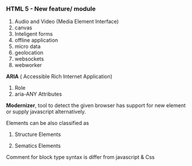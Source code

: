 ### HTML 5 - New feature\/ module

1. Audio and Video \(Media Element Interface\)
2. canvas
3. Inteligent forms
4. offline application
5. micro data
6. geolocation
7. websockets
8. webworker

**ARIA** \( Accessible Rich Internet Application\) 
 1. Role
 2. aria-ANY Attributes

**Modernizer**, tool to detect the given browser has support for new element or supply javascript alternatively.

Elements can be also classified as

1. Structure Elements

2. Sematics Elements


Comment  for block type syntax is differ from javascript & Css

